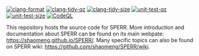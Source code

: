 [![clang-format](https://github.com/shaomeng/SPECK2020/actions/workflows/clang-format.yml/badge.svg)](https://github.com/shaomeng/SPECK2020/actions/workflows/clang-format.yml)
[![clang-tidy-qz](https://github.com/shaomeng/SPECK2020/actions/workflows/clang-tidy-qz.yml/badge.svg)](https://github.com/shaomeng/SPECK2020/actions/workflows/clang-tidy-qz.yml)
[![clang-tidy-size](https://github.com/shaomeng/SPECK2020/actions/workflows/clang-tidy-size.yml/badge.svg)](https://github.com/shaomeng/SPECK2020/actions/workflows/clang-tidy-size.yml)
[![unit-test-qz](https://github.com/shaomeng/SPECK2020/actions/workflows/unit-test-qz.yml/badge.svg)](https://github.com/shaomeng/SPECK2020/actions/workflows/unit-test-qz.yml)
[![unit-test-size](https://github.com/shaomeng/SPECK2020/actions/workflows/unit-test-size.yml/badge.svg)](https://github.com/shaomeng/SPECK2020/actions/workflows/unit-test-size.yml)
[![CodeQL](https://github.com/shaomeng/SPERR/actions/workflows/codeql-analysis.yml/badge.svg?branch=main)](https://github.com/shaomeng/SPERR/actions/workflows/codeql-analysis.yml)


This repository hosts the source code for SPERR.
More introduction and documentation about SPERR can be found on its main
webpate: https://shaomeng.github.io/SPERR/.
Many specific topics can also be found on 
SPERR wiki: https://github.com/shaomeng/SPERR/wiki.

